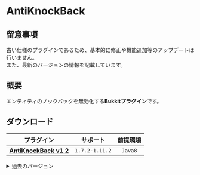 AntiKnockBack
==========

## 留意事項
古い仕様のプラグインであるため、基本的に修正や機能追加等のアップデートは行いません。  
また、最新のバージョンの情報を記載しています。

概要
-----------
エンティティのノックバックを無効化する**Bukkitプラグイン**です。  

ダウンロード
-----------
| プラグイン | サポート | 前提環境 |
|:---:|:---:|:---:|
| [**AntiKnockBack v1.2**](https://github.com/yuttyann/FileArchive/raw/main/AntiKnockBack/jar/1.2/AntiKnockBack%20v1.2.jar) | `1.7.2-1.11.2` | `Java8` |

<details>
<summary>過去のバージョン</summary>

| プラグイン | サポート | 前提環境 |
|:---:|:---:|:---:|
| [AntiKnockBack v1.1](https://github.com/yuttyann/FileArchive/raw/main/AntiKnockBack/jar/1.1/AntiKnockBack%20v1.1.jar) | `1.7.2-1.10.2` | `Java8` |
| [AntiKnockBack v1.0](https://github.com/yuttyann/FileArchive/raw/main/AntiKnockBack/jar/1.0/AntiKnockBack%20v1.0.jar) | `1.7.2-1.9.4` | `Java8` |
</details>

